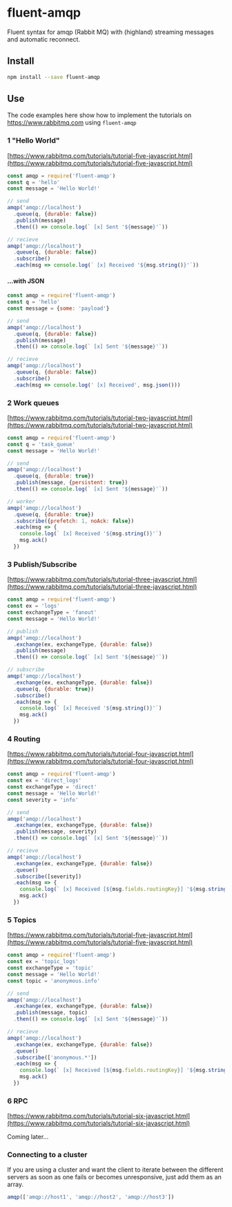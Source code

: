 # fluent-amqp
Fluent syntax for amqp (Rabbit MQ) with (highland) streaming messages and automatic reconnect.

## Install
```bash
npm install --save fluent-amqp
```

## Use

The code examples here show how to implement the tutorials on https://www.rabbitmq.com using `fluent-amqp`

### 1 "Hello World"

[https://www.rabbitmq.com/tutorials/tutorial-five-javascript.html](https://www.rabbitmq.com/tutorials/tutorial-five-javascript.html)

```javascript
const amqp = require('fluent-amqp')
const q = 'hello'
const message = 'Hello World!'

// send
amqp('amqp://localhost')
  .queue(q, {durable: false})
  .publish(message)
  .then(() => console.log(` [x] Sent '${message}'`))

// recieve
amqp('amqp://localhost')
  .queue(q, {durable: false})
  .subscribe()
  .each(msg => console.log(` [x] Received '${msg.string()}'`))
```

#### ...with JSON

```javascript
const amqp = require('fluent-amqp')
const q = 'hello'
const message = {some: 'payload'}

// send
amqp('amqp://localhost')
  .queue(q, {durable: false})
  .publish(message)
  .then(() => console.log(` [x] Sent '${message}'`))

// recieve
amqp('amqp://localhost')
  .queue(q, {durable: false})
  .subscribe()
  .each(msg => console.log(' [x] Received', msg.json()))
```

### 2 Work queues

[https://www.rabbitmq.com/tutorials/tutorial-two-javascript.html](https://www.rabbitmq.com/tutorials/tutorial-two-javascript.html)

```javascript
const amqp = require('fluent-amqp')
const q = 'task_queue'
const message = 'Hello World!'

// send
amqp('amqp://localhost')
  .queue(q, {durable: true})
  .publish(message, {persistent: true})
  .then(() => console.log(` [x] Sent '${message}'`))

// worker
amqp('amqp://localhost')
  .queue(q, {durable: true})
  .subscribe({prefetch: 1, noAck: false})
  .each(msg => {
    console.log(` [x] Received '${msg.string()}'`)
    msg.ack()
  })
```

### 3 Publish/Subscribe

[https://www.rabbitmq.com/tutorials/tutorial-three-javascript.html](https://www.rabbitmq.com/tutorials/tutorial-three-javascript.html)

```javascript
const amqp = require('fluent-amqp')
const ex = 'logs'
const exchangeType = 'fanout'
const message = 'Hello World!'

// publish
amqp('amqp://localhost')
  .exchange(ex, exchangeType, {durable: false})
  .publish(message)
  .then(() => console.log(` [x] Sent '${message}'`))

// subscribe
amqp('amqp://localhost')
  .exchange(ex, exchangeType, {durable: false})
  .queue(q, {durable: true})
  .subscribe()
  .each(msg => {
    console.log(` [x] Received '${msg.string()}'`)
    msg.ack()
  })
```

### 4 Routing

[https://www.rabbitmq.com/tutorials/tutorial-four-javascript.html](https://www.rabbitmq.com/tutorials/tutorial-four-javascript.html)

```javascript
const amqp = require('fluent-amqp')
const ex = 'direct_logs'
const exchangeType = 'direct'
const message = 'Hello World!'
const severity = 'info'

// send
amqp('amqp://localhost')
  .exchange(ex, exchangeType, {durable: false})
  .publish(message, severity)
  .then(() => console.log(` [x] Sent '${message}'`))

// recieve
amqp('amqp://localhost')
  .exchange(ex, exchangeType, {durable: false})
  .queue()
  .subscribe([severity])
  .each(msg => {
    console.log(` [x] Received [${msg.fields.routingKey}] '${msg.string()}'`)
    msg.ack()
  })
```

### 5 Topics

[https://www.rabbitmq.com/tutorials/tutorial-five-javascript.html](https://www.rabbitmq.com/tutorials/tutorial-five-javascript.html)

```javascript
const amqp = require('fluent-amqp')
const ex = 'topic_logs'
const exchangeType = 'topic'
const message = 'Hello World!'
const topic = 'anonymous.info'

// send
amqp('amqp://localhost')
  .exchange(ex, exchangeType, {durable: false})
  .publish(message, topic)
  .then(() => console.log(` [x] Sent '${message}'`))

// recieve
amqp('amqp://localhost')
  .exchange(ex, exchangeType, {durable: false})
  .queue()
  .subscribe(['anonymous.*'])
  .each(msg => {
    console.log(` [x] Received [${msg.fields.routingKey}] '${msg.string()}'`)
    msg.ack()
  })
```

### 6 RPC

[https://www.rabbitmq.com/tutorials/tutorial-six-javascript.html](https://www.rabbitmq.com/tutorials/tutorial-six-javascript.html)

Coming later...

### Connecting to a cluster

If you are using a cluster and want the client to iterate between the different servers as soon as one fails or becomes unresponsive,
just add them as an array.

```javascript
amqp(['amqp://host1', 'amqp://host2', 'amqp://host3'])
```
